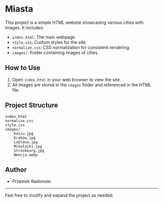# Miasta

This project is a simple HTML website showcasing various cities with images. It includes:

- `index.html`: The main webpage.
- `style.css`: Custom styles for the site.
- `normalize.css`: CSS normalization for consistent rendering.
- `images/`: Folder containing images of cities.

## How to Use

1. Open `index.html` in your web browser to view the site.
2. All images are stored in the `images` folder and referenced in the HTML file.

## Project Structure
```
index.html
normalize.css
style.css
images/
    Kaziu.jpg
    Kraków.jpg
    Lublana.jpg
    Mikołajki.jpg
    Strasbourg.jpg
    Wencja.webp
```

## Author
- Przemek Radomski

---
Feel free to modify and expand the project as needed.
